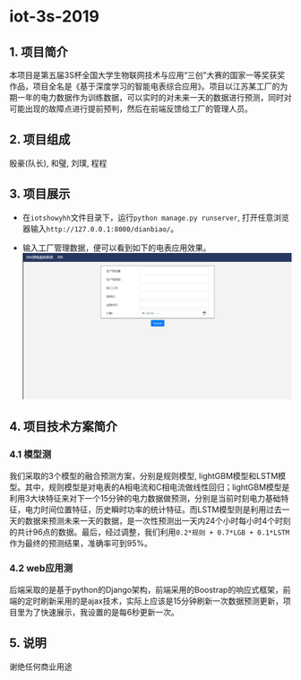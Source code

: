 # iot-3s-2019
## 1. 项目简介
本项目是第五届3S杯全国大学生物联网技术与应用“三创”大赛的国家一等奖获奖作品，项目全名是《基于深度学习的智能电表综合应用》。项目以江苏某工厂的为期一年的电力数据作为训练数据，可以实时的对未来一天的数据进行预测，同时对可能出现的故障点进行提前预判，然后在前端反馈给工厂的管理人员。

## 2. 项目组成
殷豪(队长), 和璧, 刘璞, 程程

## 3. 项目展示
+ 在`iotshowyhh`文件目录下，运行`python manage.py runserver`, 打开任意浏览器输入`http://127.0.0.1:8000/dianbiao/`。
- 输入工厂管理数据，便可以看到如下的电表应用效果。
![dianbiao](fig/Animation.gif)

## 4. 项目技术方案简介
### 4.1 模型测
我们采取的3个模型的融合预测方案，分别是规则模型, lightGBM模型和LSTM模型。其中，规则模型是对电表的A相电流和C相电流做线性回归；lightGBM模型是利用3大块特征来对下一个15分钟的电力数据做预测，分别是当前时刻电力基础特征，电力时间位置特征，历史瞬时功率的统计特征。而LSTM模型则是利用过去一天的数据来预测未来一天的数据，是一次性预测出一天内24个小时每小时4个时刻的共计96点的数据。最后，经过调整，我们利用`0.2*规则 + 0.7*LGB + 0.1*LSTM`作为最终的预测结果，准确率可到95%。

### 4.2 web应用测
后端采取的是基于python的Django架构，前端采用的Boostrap的响应式框架，前端的定时刷新采用的是ajax技术，实际上应该是15分钟刷新一次数据预测更新，项目里为了快速展示，我设置的是每6秒更新一次。

## 5. 说明
谢绝任何商业用途

